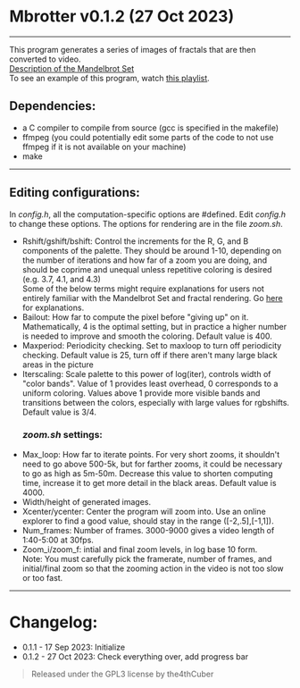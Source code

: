# Mbrotter v0.1.2 (27 Oct 2023)
---
This program generates a series of images of fractals that are then converted to video.  
[Description of the Mandelbrot Set](https://en.wikipedia.org/wiki/Mandelbrot_set)     
To see an example of this program, watch [this playlist](https://www.youtube.com/playlist?list=PL5jVFBHrC0F-W4pdNcpXEOrn2nLp5iJCm).

## Dependencies:
* a C compiler to compile from source (gcc is specified in the makefile)
* ffmpeg (you could potentially edit some parts of the code to not use
	ffmpeg if it is not available on your machine)
* make
---
## Editing configurations:
In _config.h_, all the computation-specific options are #defined. Edit _config.h_
to change these options. The options for rendering are in the file _zoom.sh_.
* Rshift/gshift/bshift: Control the increments for the R, G, and B components
of the palette. They should be around 1-10, depending on the number of iterations
and how far of a zoom you are doing, and should be coprime and unequal unless
repetitive coloring is desired (e.g. 3.7, 4.1, and 4.3)      
Some of the below terms might require explanations for users not entirely familiar
with the Mandelbrot Set and fractal rendering. Go [here](https://en.wikipedia.org/wiki/Plotting_algorithms_for_the_Mandelbrot_set)
for explanations.
* Bailout: How far to compute the pixel before "giving up" on it. Mathematically,
4 is the optimal setting, but in practice a higher number is needed to improve and
smooth the coloring. Default value is 400.
* Maxperiod: Periodicity checking. Set to maxloop to turn off periodicity checking.
Default value is 25, turn off if there aren't many large black areas in the picture
* Iterscaling: Scale palette to this power of log(iter), controls width of "color bands".
Value of 1 provides least overhead, 0 corresponds to a uniform coloring. Values above 
1 provide more visible bands and transitions between the colors, especially with large 
values for rgbshifts. Default value is 3/4.
  ### _zoom.sh_ settings:
* Max_loop: How far to iterate points. For very short zooms, it shouldn't need to go
above 500-5k, but for farther zooms, it could be necessary to go as high as 5m-50m.
Decrease this value to shorten computing time, increase it to get more detail in the
black areas. Default value is 4000.
* Width/height of generated images.
* Xcenter/ycenter: Center the program will zoom into. Use an online explorer to find a
good value, should stay in the range ([-2,.5],[-1,1]).
* Num_frames: Number of frames. 3000-9000 gives a video length of 1:40-5:00 at 30fps.
* Zoom_i/zoom_f: intial and final zoom levels, in log base 10 form.      
Note: You must carefully pick the framerate, number of frames, and initial/final zoom so that
the zooming action in the video is not too slow or too fast.
---
# Changelog:
* 0.1.1 - 17 Sep 2023: Initialize
* 0.1.2 - 27 Oct 2023: Check everything over, add progress bar

> Released under the GPL3 license by the4thCuber
